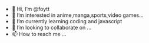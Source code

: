 - 👋 Hi, I’m @foytt
- 👀 I’m interested in anime,manga,sports,video games...
- 🌱 I’m currently learning coding and javascript
- 💞️ I’m looking to collaborate on ...
- 📫 How to reach me ...

<!---
foytt/foytt is a ✨ special ✨ repository because its `README.md` (this file) appears on your GitHub profile.
You can click the Preview link to take a look at your changes.
--->
